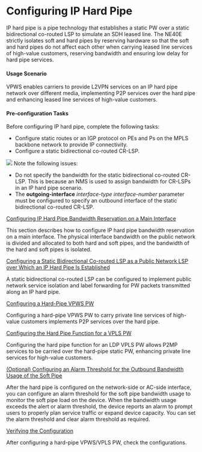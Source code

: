 Configuring IP Hard Pipe
========================

IP hard pipe is a pipe technology that establishes a static
PW over a static bidirectional co-routed LSP to simulate an SDH leased
line. The NE40E strictly isolates soft and hard pipes by reserving hardware
so that the soft and hard pipes do not affect each other when carrying
leased line services of high-value customers, reserving bandwidth
and ensuring low delay for hard pipe services.

#### Usage Scenario

VPWS enables carriers to
provide L2VPN services on an IP hard pipe network over different media,
implementing P2P services over the hard pipe and enhancing leased
line services of high-value customers.


#### Pre-configuration Tasks

Before configuring
IP hard pipe, complete the following tasks:

* Configure static routes or an IGP protocol on PEs and Ps on
  the MPLS backbone network to provide IP connectivity.
* Configure a static bidirectional co-routed CR-LSP.

![](../../../../public_sys-resources/note_3.0-en-us.png) Note the following issues:

* Do not specify the bandwidth for the static bidirectional co-routed
  CR-LSP. This is because an NMS is used to assign bandwidth for CR-LSPs
  in an IP hard pipe scenario.
* The **outgoing-interface** *interface-type* *interface-number* parameter must be configured
  to specify an outbound interface of the static bidirectional co-routed
  CR-LSP.



[Configuring IP Hard Pipe Bandwidth Reservation on a Main Interface](../../../../software/nev8r10_vrpv8r16/user/ne/dc_ne_cfg_ip-hard-pipe_0001.html)

This section describes how to configure IP hard pipe bandwidth reservation on a main interface. The physical interface bandwidth on the public network is divided and allocated to both hard and soft pipes, and the bandwidth of the hard and soft pipes is isolated.

[Configuring a Static Bidirectional Co-routed LSP as a Public Network LSP over Which an IP Hard Pipe Is Established](../../../../software/nev8r10_vrpv8r16/user/vrp/dc_vrp_cfg_ip-hard-pipe_0010.html)

A static bidirectional co-routed LSP can be configured to implement public network service isolation and label forwarding for PW packets transmitted along an IP hard pipe.

[Configuring a Hard-Pipe VPWS PW](../../../../software/nev8r10_vrpv8r16/user/vrp/dc_vrp_cfg_ip-hard-pipe_0005.html)

Configuring a hard-pipe VPWS PW to carry private line services of high-value customers implements P2P services over the hard pipe.

[Configuring the Hard Pipe Function for a VPLS PW](../../../../software/nev8r10_vrpv8r16/user/vrp/dc_vrp_cfg_ip-hard-pipe_0011.html)

Configuring the hard pipe function for an LDP VPLS PW allows P2MP services to be carried over the hard-pipe static PW, enhancing private line services for high-value customers.

[(Optional) Configuring an Alarm Threshold for the Outbound Bandwidth Usage of the Soft Pipe](../../../../software/nev8r10_vrpv8r16/user/ne/dc_ne_cfg_ip-hard-pipe_0005.html)

After the hard pipe is configured on the network-side or AC-side interface, you can configure an alarm threshold for the soft pipe bandwidth usage to monitor the soft pipe load on the device. When the bandwidth usage exceeds the alert or alarm threshold, the device reports an alarm to prompt users to properly plan service traffic or expand device capacity. You can set the alarm threshold and clear alarm threshold as required.

[Verifying the Configuration](../../../../software/nev8r10_vrpv8r16/user/vrp/dc_vrp_cfg_ip-hard-pipe_0006.html)

After configuring a hard-pipe VPWS/VPLS PW, check the configurations.